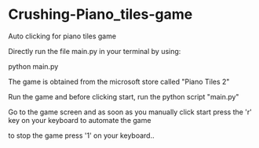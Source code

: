 # Crushing-Piano_tiles-game
Auto clicking for piano tiles game

Directly run the file main.py in your terminal by using:

python main.py

The game is obtained from the microsoft store called "Piano Tiles 2"

Run the game and before clicking start, run the python script "main.py"

Go to the game screen and as soon as you manually click start press the 'r' key on your keyboard to automate the game

to stop the game press '1' on your keyboard..
